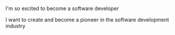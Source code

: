 <!DOCTYPE html>
<html>
      <head>
          <title>Christopher Johnson</title>
      </head>
      <body>
            <p> I'm so excited to become a software developer</p>
            <p> I want to create and become a pioneer in the software development industry</p>
      </body>
</html>      
